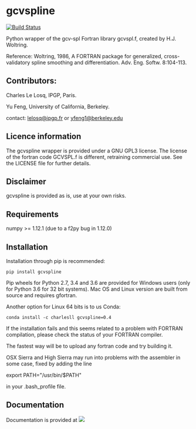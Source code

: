 # gcvspline

[![Build Status](https://travis-ci.org/charlesll/gcvspline.svg?branch=master)](https://travis-ci.org/charlesll/gcvspline)

Python wrapper of the gcv-spl Fortran library gcvspl.f, created by H.J. Woltring.

Reference: Woltring, 1986, A FORTRAN package for generalized, cross-validatory spline smoothing and differentiation. Adv. Eng. Softw. 8:104-113. 

## Contributors:

Charles Le Losq, IPGP, Paris.

Yu Feng, University of California, Berkeley.

contact: lelosq@ipgp.fr or yfeng1@berkeley.edu

## Licence information

The gcvspline wrapper is provided under a GNU GPL3 license. The license of the fortran code GCVSPL.f is different, retraining commercial use. See the LICENSE file for further details.

## Disclaimer

gcvspline is provided as is, use at your own risks.

## Requirements

numpy >= 1.12.1 (due to a f2py bug in 1.12.0)

## Installation

Installation through pip is recommended:

	pip install gcvspline

Pip wheels for Python 2.7, 3.4 and 3.6 are provided for Windows users (only for Python 3.6 for 32 bit systems). Mac OS and Linux version are built from source and requires gfortran.

Another option for Linux 64 bits is to us Conda: 

	conda install -c charlesll gcvspline=0.4

If the installation fails and this seems related to a problem with FORTRAN compilation, please check the status of your FORTRAN compiler.

The fastest way will be to upload any fortran code and try building it. 

OSX Sierra and High Sierra may run into problems with the assembler in some case, fixed by adding the line

export PATH="/usr/bin/$PATH"

in your .bash_profile file.

## Documentation

Documentation is provided at [![](https://img.shields.io/badge/docs-stable-blue.svg)](https://charlesll.github.io/gcvspline/)
